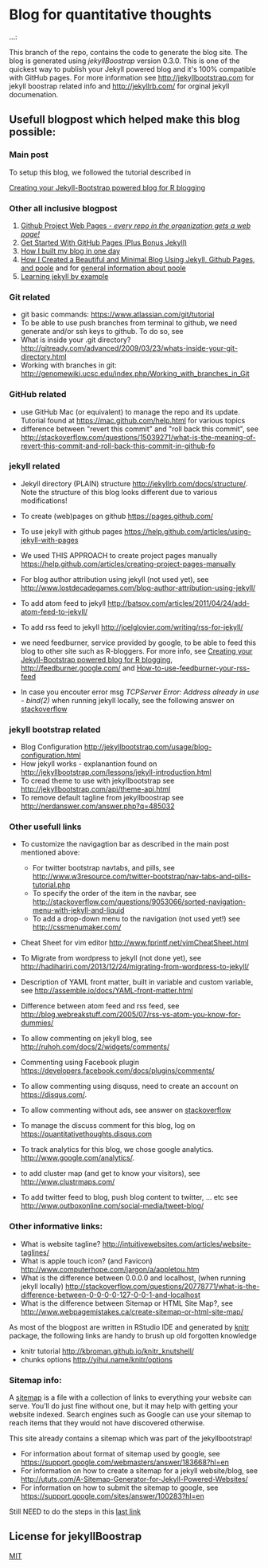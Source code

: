 # Blog for quantitative thoughts

…:

This branch of the repo, contains the code to generate the blog site. The blog is generated using _jekyllBoostrap_ version 0.3.0. This is one of the quickest way to publish your Jekyll powered blog and it's 100% compatible with GitHub pages. For more information see <http://jekyllbootstrap.com> for jekyll boostrap related info and <http://jekyllrb.com/> for orginal jekyll documenation.


## Usefull blogpost which helped make this blog possible:

### Main post
To setup this blog, we followed the tutorial described in

[Creating your Jekyll-Bootstrap powered blog for R blogging](http://www.r-bloggers.com/creating-your-jekyll-bootstrap-powered-blog-for-r-blogging/)

### Other all inclusive blogpost

1. [Github Project Web Pages - _every repo in the organization gets a web page!_](http://acaird.github.io/computer/2013/06/19/github-project-pages/)
2. [Get Started With GitHub Pages (Plus Bonus Jekyll)](http://24ways.org/2013/get-started-with-github-pages/#author)
3. [How I built my blog in one day](http://erjjones.github.io/blog/How-I-built-my-blog-in-one-day/)
4. [How I Created a Beautiful and Minimal Blog Using Jekyll, Github Pages, and poole](http://joshualande.com/jekyll-github-pages-poole/) and for [general information about poole](https://github.com/poole/poole)
5. [Learning jekyll by example](https://www.andrewmunsell.com/tutorials/jekyll-by-example)


### Git related

* git basic commands: <https://www.atlassian.com/git/tutorial>
* To be able to use push branches from terminal to github, we need generate and/or ssh keys to github. To do so, see <Generating SSH Keys>
* What is inside your .git directory? <http://gitready.com/advanced/2009/03/23/whats-inside-your-git-directory.html>
* Working with branches in git: <http://genomewiki.ucsc.edu/index.php/Working_with_branches_in_Git>

### GitHub related

* use GitHub Mac (or equivalent) to manage the repo and its update. Tutorial found at <https://mac.github.com/help.html> for various topics
* difference between "revert this commit" and "roll back this commit", see <http://stackoverflow.com/questions/15039271/what-is-the-meaning-of-revert-this-commit-and-roll-back-this-commit-in-github-fo>

### jekyll related

* Jekyll directory (PLAIN) structure <http://jekyllrb.com/docs/structure/>. Note the structure of this blog looks different due to various modifications!
* To create (web)pages on github <https://pages.github.com/>
* To use jekyll with github pages <https://help.github.com/articles/using-jekyll-with-pages>
* We used THIS APPROACH to create project pages manually <https://help.github.com/articles/creating-project-pages-manually>

* For blog author attribution using jekyll (not used yet), see <http://www.lostdecadegames.com/blog-author-attribution-using-jekyll/>

* To add atom feed to jekyll <http://batsov.com/articles/2011/04/24/add-atom-feed-to-jekyll/>
* To add rss feed to jekyll <http://joelglovier.com/writing/rss-for-jekyll/>

* we need feedburner, service provided by google, to be able to feed this blog to other site such as R-bloggers. For more info, see [Creating your Jekyll-Bootstrap powered blog for R blogging](http://www.r-bloggers.com/creating-your-jekyll-bootstrap-powered-blog-for-r-blogging/), <http://feedburner.google.com/> and [How-to-use-feedburner-your-rss-feed](http://www.blogaid.net/how-use-feedburner-your-rss-feed)

* In case you encouter error msg _TCPServer Error: Address already in use - bind(2)_ when running jekyll locally, see the following answer on [stackoverflow](http://stackoverflow.com/a/22600963/2329215)

### jekyll bootstrap related
* Blog Configuration http://jekyllbootstrap.com/usage/blog-configuration.html
* How jekyll works - explanantion found on <http://jekyllbootstrap.com/lessons/jekyll-introduction.html>
* To cread theme to use with jekyllbootstrap see <http://jekyllbootstrap.com/api/theme-api.html>
* To remove default tagline from jekyllboostrap see <http://nerdanswer.com/answer.php?q=485032>

### Other usefull links

* To customize the navigagtion bar as described in the main post mentioned above:
	 + For twitter bootstrap navtabs, and pills, see <http://www.w3resource.com/twitter-bootstrap/nav-tabs-and-pills-tutorial.php>
	 + To specify the order of the item in the navbar, see <http://stackoverflow.com/questions/9053066/sorted-navigation-menu-with-jekyll-and-liquid>
	 + To add a drop-down menu to the navigation (not used yet!) see <http://cssmenumaker.com/>
	 
* Cheat Sheet for vim editor <http://www.fprintf.net/vimCheatSheet.html>
* To Migrate from wordpress to jekyll (not done yet), see <http://hadihariri.com/2013/12/24/migrating-from-wordpress-to-jekyll/>
* Description of YAML front matter, built in variable and custom variable, see <http://assemble.io/docs/YAML-front-matter.html>
* Difference between atom feed and rss feed, see <http://blog.webreakstuff.com/2005/07/rss-vs-atom-you-know-for-dummies/>
* To allow commenting on jekyll blog, see <http://ruhoh.com/docs/2/widgets/comments/>
* Commenting using Facebook plugin <https://developers.facebook.com/docs/plugins/comments/>
* To allow commenting using disquss, need to create an account on <https://disqus.com/>. 
* To allow commenting without ads, see answer on [stackoverflow](http://stackoverflow.com/questions/19577049/jekyll-bootstrap-commenting-function-without-advertisement)
* To manage the discuss comment for this blog, log on <https://quantitativethoughts.disqus.com>
* To track analytics for this blog, we chose google analytics. http://www.google.com/analytics/.
* to add cluster map (and get to know your visitors), see <http://www.clustrmaps.com/>
* To add twitter feed to blog, push blog content to twitter, ... etc see <http://www.outboxonline.com/social-media/tweet-blog/>

### Other informative links:

* What is website tagline? <http://intuitivewebsites.com/articles/website-taglines/>
* What is apple touch icon? (and Favicon) <http://www.computerhope.com/jargon/a/appletou.htm>
* What is the difference between 0.0.0.0 and localhost, (when running jekyll locally) <http://stackoverflow.com/questions/20778771/what-is-the-difference-between-0-0-0-0-127-0-0-1-and-localhost>
* What is the difference between Sitemap or HTML Site Map?, see <http://www.webpagemistakes.ca/create-sitemap-or-html-site-map/>

As most of the blogpost are written in RStudio IDE and generated by [knitr](http://yihui.name/knitr/) package, the following links are handy to brush up old forgotten knowledge

* knitr tutorial <http://kbroman.github.io/knitr_knutshell/>
* chunks options <http://yihui.name/knitr/options>

### Sitemap info:

A [sitemap](https://en.wikipedia.org/wiki/Site_map) is a file with a collection of links to everything your website can serve. You’ll do just fine without one, but it may help with getting your website indexed. Search engines such as Google can use your sitemap to reach items that they would not have discovered otherwise.

This site already contains a sitemap which was part of the jekyllbootstrap!

* For information about format of sitemap used by google, see <https://support.google.com/webmasters/answer/183668?hl=en>
* For information on how to create a sitemap for a jekyll website/blog, see <http://ututs.com/A-Sitemap-Generator-for-Jekyll-Powered-Websites/>
* For information on how to submit the sitemap to google, see <https://support.google.com/sites/answer/100283?hl=en>

Still NEED to do the steps in this [last link](https://support.google.com/sites/answer/100283?hl=en)


## License for jekyllBoostrap

[MIT](http://opensource.org/licenses/MIT)
